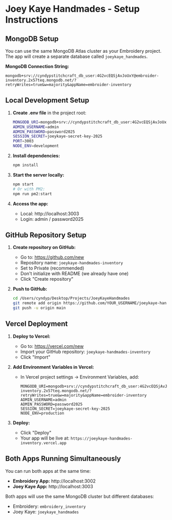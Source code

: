# Joey Kaye Handmades - Setup Instructions

## MongoDB Setup

You can use the same MongoDB Atlas cluster as your Embroidery project. The app will create a separate database called `joeykaye_handmades`.

**MongoDB Connection String:**
```
mongodb+srv://cyndypstitchcraft_db_user:4G2vcEQSjAvJoUxY@embroider-inventory.2x57teq.mongodb.net/?retryWrites=true&w=majority&appName=embroider-inventory
```

## Local Development Setup

1. **Create .env file** in the project root:
   ```bash
   MONGODB_URI=mongodb+srv://cyndypstitchcraft_db_user:4G2vcEQSjAvJoUxY@embroider-inventory.2x57teq.mongodb.net/?retryWrites=true&w=majority&appName=embroider-inventory
   ADMIN_USERNAME=admin
   ADMIN_PASSWORD=password2025
   SESSION_SECRET=joeykaye-secret-key-2025
   PORT=3003
   NODE_ENV=development
   ```

2. **Install dependencies:**
   ```bash
   npm install
   ```

3. **Start the server locally:**
   ```bash
   npm start
   # Or with PM2:
   npm run pm2:start
   ```

4. **Access the app:**
   - Local: http://localhost:3003
   - Login: admin / password2025

## GitHub Repository Setup

1. **Create repository on GitHub:**
   - Go to: https://github.com/new
   - Repository name: `joeykaye-handmades-inventory`
   - Set to Private (recommended)
   - Don't initialize with README (we already have one)
   - Click "Create repository"

2. **Push to GitHub:**
   ```bash
   cd /Users/cyndyp/Desktop/Projects/JoeyKayeHandmades
   git remote add origin https://github.com/YOUR_USERNAME/joeykaye-handmades-inventory.git
   git push -u origin main
   ```

## Vercel Deployment

1. **Deploy to Vercel:**
   - Go to: https://vercel.com/new
   - Import your GitHub repository: `joeykaye-handmades-inventory`
   - Click "Import"

2. **Add Environment Variables in Vercel:**
   - In Vercel project settings → Environment Variables, add:
     ```
     MONGODB_URI=mongodb+srv://cyndypstitchcraft_db_user:4G2vcEQSjAvJoUxY@embroider-inventory.2x57teq.mongodb.net/?retryWrites=true&w=majority&appName=embroider-inventory
     ADMIN_USERNAME=admin
     ADMIN_PASSWORD=password2025
     SESSION_SECRET=joeykaye-secret-key-2025
     NODE_ENV=production
     ```

3. **Deploy:**
   - Click "Deploy"
   - Your app will be live at: `https://joeykaye-handmades-inventory.vercel.app`

## Both Apps Running Simultaneously

You can run both apps at the same time:
- **Embroidery App:** http://localhost:3002
- **Joey Kaye App:** http://localhost:3003

Both apps will use the same MongoDB cluster but different databases:
- Embroidery: `embroidery_inventory`
- Joey Kaye: `joeykaye_handmades`


